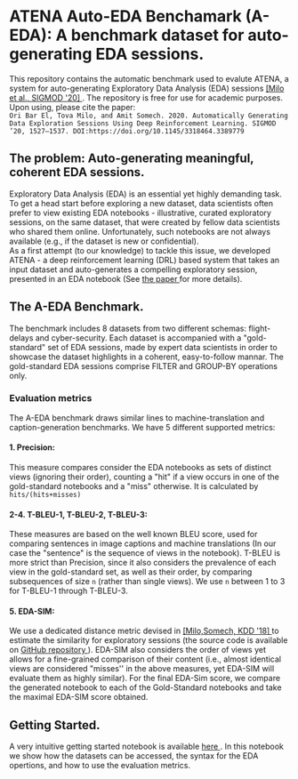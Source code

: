# ATENA Auto-EDA Benchamark (A-EDA): A benchmark dataset for auto-generating EDA sessions.
This repository contains the automatic benchmark used to evalute ATENA, a system for auto-generating Exploratory Data Analysis (EDA) sessions <a href="https://dl.acm.org/doi/abs/10.1145/3318464.3389779">  [Milo et al., SIGMOD '20] </a>. The repository is free for use for academic purposes. Upon using, please cite the paper:</br>
```Ori Bar El, Tova Milo, and Amit Somech. 2020. Automatically Generating Data Exploration Sessions Using Deep Reinforcement Learning. SIGMOD ’20, 1527–1537. DOI:https://doi.org/10.1145/3318464.3389779```

## The problem: Auto-generating meaningful, coherent EDA sessions.
Exploratory Data Analysis (EDA) is an essential yet highly demanding task. To get a head start before exploring a new dataset, data scientists often prefer to view existing EDA notebooks - illustrative, curated exploratory sessions, on the same dataset, that were created by fellow data scientists who shared them online. Unfortunately, such notebooks are not always available (e.g., if the dataset is new or confidential). 
</br>
As a first attempt (to our knowledge) to tackle this issue, we developed ATENA - a deep reinforcement learning (DRL) based system that takes an input dataset and auto-generates a compelling exploratory session, presented in an EDA notebook (See  <a href="https://dl.acm.org/doi/abs/10.1145/3318464.3389779"> the paper </a> for more details). 

## The A-EDA Benchmark.
The benchmark includes 8 datasets from two different schemas: flight-delays and cyber-security.
Each dataset is accompanied with a "gold-standard" set of EDA sessions, made by expert data scientists in order to showcase the dataset highlights in a coherent, easy-to-follow mannar.
The gold-standard EDA sessions comprise FILTER and GROUP-BY operations only.

### Evaluation metrics
The A-EDA benchmark draws similar lines to machine-translation and caption-generation benchmarks.
We have 5 different supported metrics:

#### 1. Precision: 
This measure compares consider the EDA notebooks as sets of distinct views (ignoring their order), counting a "hit" if a view occurs in one of the gold-standard notebooks and a "miss" otherwise. It is calculated by `hits/(hits+misses)`

#### 2-4. T-BLEU-1, T-BLEU-2, T-BLEU-3:
These measures are based on the well known BLEU score, used for comparing sentences in image captions and machine translations (In our case the "sentence" is the sequence of views in the notebook). T-BLEU is more strict than Precision, since it also considers the prevalence of each view in the gold-standard set, as well as their order, by comparing subsequences of size `n` (rather than single views). We use `n` between 1 to 3 for T-BLEU-1 through T-BLEU-3.

#### 5. EDA-SIM: 
We use a dedicated distance metric devised in <a href= "https://www.kdd.org/kdd2018/accepted-papers/view/next-step-suggestions-for-modern-interactive-data-analysis-platforms"> [Milo,Somech, KDD '18] </a>  to estimate the similarity for exploratory sessions (the source code is available on <a href="https://github.com/TAU-DB/REACT-IDA-Recommendation-benchmark"> GitHub repository </a>). EDA-SIM also considers the order of views yet allows for a fine-grained comparison of their content (i.e., almost identical views are considered "misses'' in the above measures, yet EDA-SIM will evaluate them as highly similar). For the final EDA-Sim score, we compare the generated notebook to each of the Gold-Standard notebooks and take the maximal EDA-SIM score obtained. 




## Getting Started.
A very intuitive getting started notebook is available <a href="https://github.com/TAU-DB/ATENA-A-EDA/blob/master/notebook_example.ipynb"> here </a>. 
In this notebook we show how the datasets can be accessed, the syntax for the EDA opertions, and how to use the evaluation metrics. 


